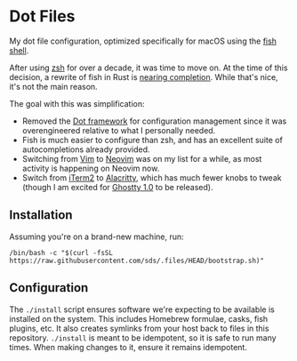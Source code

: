 # Dot Files

My dot file configuration, optimized specifically for macOS using the [fish shell](https://fishshell.com/).

After using [zsh](https://zsh.sourceforge.io/) for over a decade, it was time to move on.
At the time of this decision, a rewrite of fish in Rust is [nearing completion](https://github.com/fish-shell/fish-shell/discussions/10123).
While that's nice, it's not the main reason.

The goal with this was simplification:
- Removed the [Dot framework](https://github.com/sds/dot) for configuration management since it was overengineered relative to what I personally needed.
- Fish is much easier to configure than zsh, and has an excellent suite of autocompletions already provided.
- Switching from [Vim](https://www.vim.org/) to [Neovim](https://neovim.io/) was on my list for a while, as most activity is happening on Neovim now.
- Switch from [iTerm2](https://iterm2.com/) to [Alacritty](https://alacritty.org/), which has much fewer knobs to tweak (though I am excited for [Ghostty 1.0](https://mitchellh.com/writing/ghostty-is-coming) to be released).

## Installation

Assuming you're on a brand-new machine, run:

```
/bin/bash -c "$(curl -fsSL https://raw.githubusercontent.com/sds/.files/HEAD/bootstrap.sh)"
```

## Configuration

The `./install` script ensures software we're expecting to be available is installed on the system.
This includes Homebrew formulae, casks, fish plugins, etc.
It also creates symlinks from your host back to files in this repository.
`./install` is meant to be idempotent, so it is safe to run many times.
When making changes to it, ensure it remains idempotent.
